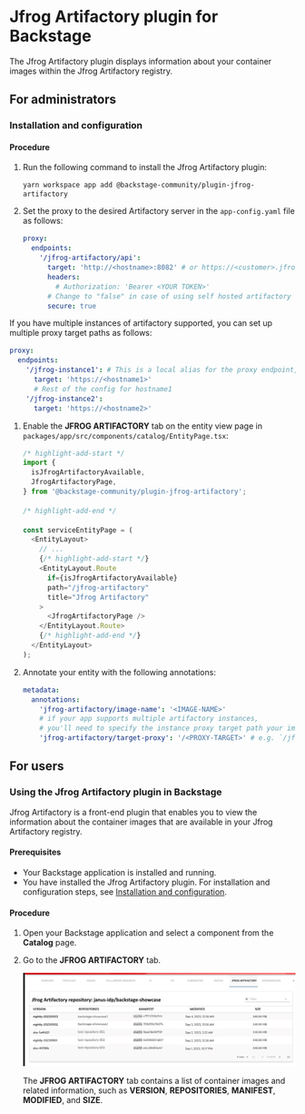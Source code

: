 # Jfrog Artifactory plugin for Backstage

The Jfrog Artifactory plugin displays information about your container images within the Jfrog Artifactory registry.

## For administrators

### Installation and configuration

#### Procedure

1. Run the following command to install the Jfrog Artifactory plugin:

   ```console
   yarn workspace app add @backstage-community/plugin-jfrog-artifactory
   ```

1. Set the proxy to the desired Artifactory server in the `app-config.yaml` file as follows:

   ```yaml title="app-config.yaml"
   proxy:
     endpoints:
       '/jfrog-artifactory/api':
         target: 'http://<hostname>:8082' # or https://<customer>.jfrog.io
         headers:
           # Authorization: 'Bearer <YOUR TOKEN>'
         # Change to "false" in case of using self hosted artifactory instance with a self-signed certificate
         secure: true
   ```

If you have multiple instances of artifactory supported, you can set up multiple proxy target paths as follows:

```yaml title="app-config.yaml"
proxy:
  endpoints:
    '/jfrog-instance1': # This is a local alias for the proxy endpoint, not the actual Artifactory hostname
      target: 'https://<hostname1>'
      # Rest of the config for hostname1
    '/jfrog-instance2':
      target: 'https://<hostname2>'
```

1. Enable the **JFROG ARTIFACTORY** tab on the entity view page in `packages/app/src/components/catalog/EntityPage.tsx`:

   ```ts title="packages/app/src/components/catalog/EntityPage.tsx"
   /* highlight-add-start */
   import {
     isJfrogArtifactoryAvailable,
     JfrogArtifactoryPage,
   } from '@backstage-community/plugin-jfrog-artifactory';

   /* highlight-add-end */

   const serviceEntityPage = (
     <EntityLayout>
       // ...
       {/* highlight-add-start */}
       <EntityLayout.Route
         if={isJfrogArtifactoryAvailable}
         path="/jfrog-artifactory"
         title="Jfrog Artifactory"
       >
         <JfrogArtifactoryPage />
       </EntityLayout.Route>
       {/* highlight-add-end */}
     </EntityLayout>
   );
   ```

1. Annotate your entity with the following annotations:

   ```yaml title="catalog-info.yaml"
   metadata:
     annotations:
       'jfrog-artifactory/image-name': '<IMAGE-NAME>'
       # if your app supports multiple artifactory instances,
       # you'll need to specify the instance proxy target path your image belongs to
       'jfrog-artifactory/target-proxy': '/<PROXY-TARGET>' # e.g. `/jfrog-instance1` from the example above
   ```

## For users

### Using the Jfrog Artifactory plugin in Backstage

Jfrog Artifactory is a front-end plugin that enables you to view the information about the container images that are available in your Jfrog Artifactory registry.

#### Prerequisites

- Your Backstage application is installed and running.
- You have installed the Jfrog Artifactory plugin. For installation and configuration steps, see [Installation and configuration](#installation-and-configuration).

#### Procedure

1. Open your Backstage application and select a component from the **Catalog** page.

1. Go to the **JFROG ARTIFACTORY** tab.

   ![jfrog-tab](./images/jfrog-plugin-user1.png)

   The **JFROG ARTIFACTORY** tab contains a list of container images and related information, such as **VERSION**, **REPOSITORIES**, **MANIFEST**, **MODIFIED**, and **SIZE**.
